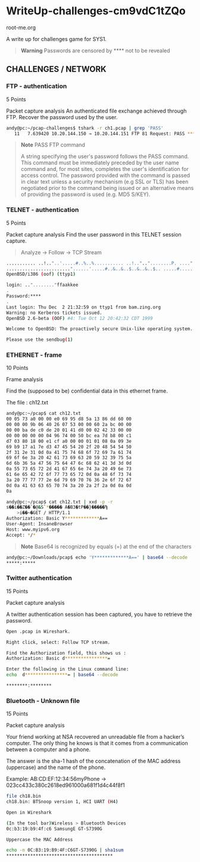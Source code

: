 # WriteUp-challenges-cm9vdC1tZQo
root-me.org

A write up for challenges game for SYS1.

> **Warning**
> Passwords are censored by **** not to be revealed

## CHALLENGES / NETWORK

### FTP - authentication
5 Points

Packet capture analysis
An authenticated file exchange achieved through FTP. Recover the password used by the user.
```sh
andy@pc:~/pcap-challenges$ tshark -r ch1.pcap | grep 'PASS'
   11   7.639420 10.20.144.150 → 10.20.144.151 FTP 81 Request: PASS ********
```
> **Note**
> PASS FTP command 
> 
> A string specifying the user's password follows the PASS command. This command must be immediately preceded by the user name command and, for most sites, completes the user's identification for access control. The password provided with the command is passed in clear text unless a security mechanism (e.g SSL or TLS) has been negotiated prior to the command being issued or an alternative means of providing the password is used (e.g. MD5 S/KEY).

### TELNET - authentication

5 Points

Packet capture analysis
Find the user password in this TELNET session capture.

> Analyze → Follow → TCP Stream

```sh
........... ..!.."..'.....#..%..%........... ..!..".."........P. ....".....b........b....	B.
........................"......'.....#..&..&..$..&..&..$.. .....#.....'........... .9600,9600....#.bam.zing.org:0.0....'..DISPLAY.bam.zing.org:0.0......xterm-color.............!.............."............
OpenBSD/i386 (oof) (ttyp1)

login: .."........"ffaakkee
.
Password:****
.
Last login: Thu Dec  2 21:32:59 on ttyp1 from bam.zing.org
Warning: no Kerberos tickets issued.
OpenBSD 2.6-beta (OOF) #4: Tue Oct 12 20:42:32 CDT 1999

Welcome to OpenBSD: The proactively secure Unix-like operating system.

Please use the sendbug(1) 
```

### ETHERNET - frame

10 Points

Frame analysis

Find the (supposed to be) confidential data in this ethernet frame.

The file : ch12.txt
```sh
andy@pc:~/pcap$ cat ch12.txt
00 05 73 a0 00 00 e0 69 95 d8 5a 13 86 dd 60 00
00 00 00 9b 06 40 26 07 53 00 00 60 2a bc 00 00
00 00 ba de c0 de 20 01 41 d0 00 02 42 33 00 00
00 00 00 00 00 04 96 74 00 50 bc ea 7d b8 00 c1
d7 03 80 18 00 e1 cf a0 00 00 01 01 08 0a 09 3e
69 b9 17 a1 7e d3 47 45 54 20 2f 20 48 54 54 50
2f 31 2e 31 0d 0a 41 75 74 68 6f 72 69 7a 61 74
69 6f 6e 3a 20 42 61 73 69 63 20 59 32 39 75 5a
6d 6b 36 5a 47 56 75 64 47 6c 68 62 41 3d 3d 0d
0a 55 73 65 72 2d 41 67 65 6e 74 3a 20 49 6e 73
61 6e 65 42 72 6f 77 73 65 72 0d 0a 48 6f 73 74
3a 20 77 77 77 2e 6d 79 69 70 76 36 2e 6f 72 67
0d 0a 41 63 63 65 70 74 3a 20 2a 2f 2a 0d 0a 0d
0a

andy@pc:~/pcap$ cat ch12.txt | xxd -p -r
s��i��Z��`�@&S`*����� A�B3�tP��}�����Ϡ
	>i��~�GET / HTTP/1.1
Authorization: Basic Y*************A==
User-Agent: InsaneBrowser
Host: www.myipv6.org
Accept: */*

```
> **Note**
> Base64 is recognized by equals (=) at the end of the characters

```sh
andy@pc:~/Downloads/pcap$ echo 'Y*************A==' | base64 --decode 
*****:*****
```

### Twitter authentication

15 Points

Packet capture analysis

A twitter authentication session has been captured, you have to retrieve the password.

```sh
Open .pcap in Wireshark.

Right click, select: Follow TCP stream.

Find the Authorization field, this shows us :
Authorization: Basic d****************=

Enter the following in the Linux command line:
echo  d****************= | base64 --decode

********:********
```

### Bluetooth - Unknown file

15 Points

Packet capture analysis

Your friend working at NSA recovered an unreadable file from a hacker’s computer. The only thing he knows is that it comes from a communication between a computer and a phone.

The answer is the sha-1 hash of the concatenation of the MAC address (uppercase) and the name of the phone.

Example:
AB:CD:EF:12:34:56myPhone -> 023cc433c380c2618ed961000a681f1d4c44f8f1

```sh
file ch18.bin
ch18.bin: BTSnoop version 1, HCI UART (H4)

Open in Wireshark 

(In the tool bar)Wireless > Bluetooth Devices
0c:b3:19:b9:4f:c6 SamsungE GT-S7390G

Uppercase the MAC Address

echo -n 0C:B3:19:B9:4F:C6GT-S7390G | sha1sum
****************************************
```
